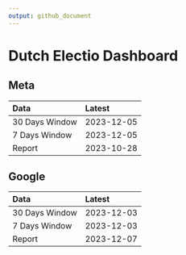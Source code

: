 ```yaml
---
output: github_document
---
```


# Dutch Electio Dashboard



## Meta


|Data           |Latest     |
|:--------------|:----------|
|30 Days Window |2023-12-05 |
|7 Days Window  |2023-12-05 |
|Report         |2023-10-28 |

## Google


|Data           |Latest     |
|:--------------|:----------|
|30 Days Window |2023-12-03 |
|7 Days Window  |2023-12-03 |
|Report         |2023-12-07 |
